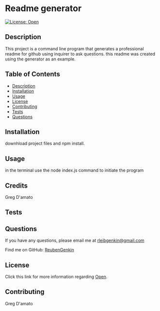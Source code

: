 
  # Readme generator
  
  [![License: Open](https://img.shields.io/badge/license-Open-red.svg)](http://opensource.org/licenses/Open)
 
  ## Description
  This project is a command line program that generates a professional readme for github using inquirer to ask questions. this readme was created using the generator as an example. 
  
  ## Table of Contents
  - [Description](#description)
  - [Installation](#installation)
  - [Usage](#usage)
  - [License](#license)
  - [Contributing](#contributing)
  - [Tests](#tests)
  - [Questions](#questions)
  ## Installation
  downhload project files and npm install.
  ## Usage
  in the terminal use the node index.js  command to initiate the program
  ## Credits
  Greg D'amato
  ## Tests
  
  ## Questions
  If you have any questions, please email me at rleibgenkin@gmail.com
  
  Find me on GitHub: [ReubenGenkin](https://github.com/ReubenGenkin)
  ## License
  Click this link for more information regarding [Open](http://opensource.org/licenses/Open).
  ## Contributing
  Greg D'amato 
  